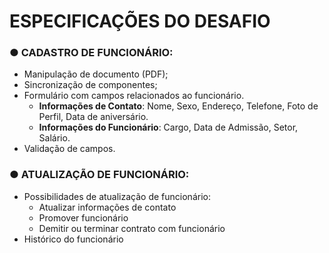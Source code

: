 # ESPECIFICAÇÕES DO DESAFIO

### ● CADASTRO DE FUNCIONÁRIO:
   - Manipulação de documento (PDF);
   - Sincronização de componentes;
   - Formulário com campos relacionados ao funcionário.
     - **Informações de Contato**: Nome, Sexo, Endereço, Telefone, Foto de Perfil, Data de aniversário.
     - **Informações do Funcionário**: Cargo, Data de Admissão, Setor, Salário.
   - Validação de campos.

### ● ATUALIZAÇÃO DE FUNCIONÁRIO:
   - Possibilidades de atualização de funcionário:
     - Atualizar informações de contato
     - Promover funcionário
     - Demitir ou terminar contrato com funcionário
   - Histórico do funcionário
